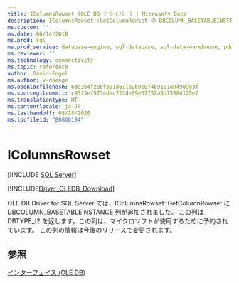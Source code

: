 ```yaml
---
title: IColumnsRowset (OLE DB ドライバー) | Microsoft Docs
description: IColumnsRowset::GetColumnRowset の DBCOLUMN_BASETABLEINSTANCE 列は、Microsoft が OLE DB Driver for SQL Server で使用するために予約されています。
ms.custom: ''
ms.date: 06/14/2018
ms.prod: sql
ms.prod_service: database-engine, sql-database, sql-data-warehouse, pdw
ms.reviewer: ''
ms.technology: connectivity
ms.topic: reference
author: David-Engel
ms.author: v-daenge
ms.openlocfilehash: 6de3b4f286f891d611b2b9b874b9101a9490903f
ms.sourcegitcommit: c95f3ef5734dec753de09e07752a5d15884125e2
ms.translationtype: HT
ms.contentlocale: ja-JP
ms.lasthandoff: 08/25/2020
ms.locfileid: "88860194"
---
```

# <a name="icolumnsrowset"></a>IColumnsRowset
[!INCLUDE [SQL Server](../../../includes/applies-to-version/sql-asdb-asdbmi-asa-pdw.md)]

[!INCLUDE[Driver_OLEDB_Download](../../../includes/driver_oledb_download.md)]

  OLE DB Driver for SQL Server では、IColumnsRowset::GetColumnRowset に DBCOLUMN_BASETABLEINSTANCE 列が追加されました。 この列は DBTYPE_I2 を返します。この列は、マイクロソフトが使用するために予約されています。 この列の情報は今後のリリースで変更されます。  
  
## <a name="see-also"></a>参照  
 [インターフェイス &#40;OLE DB&#41;](../../oledb/ole-db-interfaces/oledb-driver-for-sql-server-ole-db-interfaces.md) 
  
  
